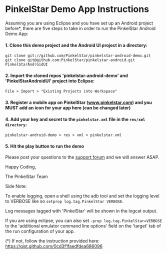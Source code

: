 PinkelStar Demo App Instructions
================================

Assuming you are using Eclipse and you have set up an Android project before*, there are five steps to take in order to run the PinkelStar Android Demo App:

#### 1. Clone this demo project and the Android UI project in a directory:
    
    git clone git://github.com/PinkelStar/pinkelstar-android-demo.git
    git clone git@github.com:PinkelStar/pinkelstar-android.git PinkelStarAndroidUI
    
#### 2. Import the cloned repos 'pinkelstar-android-demo' and 'PinkelStarAndroidUI'  project into Eclipse:
    
    File > Import > "Existing Projects into Workspace"

#### 3. Register a mobile app on PinkelStar (www.pinkelstar.com) and you MUST add an icon for your app here (can be changed later)
    
    

#### 4. Add your key and secret to the `pinkelstar.xml` file in the `res/xml directory`:
    
    pinkelstar-android-demo > res > xml > pinkelstar.xml
    
#### 5. Hit the play button to run the demo
    

Please post your questions to the [support forum](http://support.pinkelstar.com) and we will answer ASAP.

Happy Coding,

The PinkelStar Team


Side Note:

To enable logging, open a shell using the adb tool and set the logging level to VERBOSE like so `setprop log.tag.PinkelStar VERBOSE`.

Log messages tagged with 'PinkelStar' will be shown in the logcat output.

If you are using eclipse, you can also set `-prop log.tag.PinkelStar=VERBOSE` to the 'additional emulator command line options' field on the 'target' tab of the run configuration of your app.


(*) If not, follow the instruction provided here: https://gist.github.com/0cd3f1faedfdea686096

